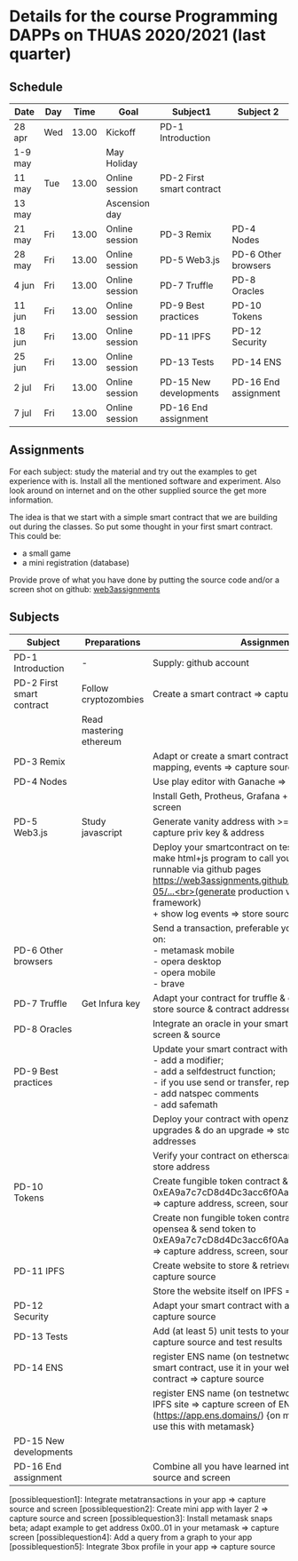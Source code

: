 


# Details for the course Programming DAPPs on THUAS 2020/2021 (last quarter)

## Schedule

|Date   |Day |Time  |Goal                |  Subject1                | Subject 2
|---    |--- |----  | --                 | ---------                | -------------
|28 apr |Wed |13.00 | Kickoff            | PD-1 Introduction        |
|1-9 may|    |      | May Holiday        |
|11 may |Tue |13.00 | Online session     | PD-2 First smart contract  
|13 may |    |      | Ascension day
|21 may |Fri |13.00 | Online session     | PD-3 Remix               | PD-4 Nodes
|28 may |Fri |13.00 | Online session     | PD-5 Web3.js             | PD-6 Other browsers
|4 jun  |Fri |13.00 | Online session     | PD-7 Truffle             | PD-8 Oracles
|11 jun |Fri |13.00 | Online session     | PD-9 Best practices      | PD-10 Tokens
|18 jun |Fri |13.00 | Online session     | PD-11 IPFS               | PD-12 Security
|25 jun |Fri |13.00 | Online session     | PD-13 Tests              | PD-14 ENS
|2 jul  |Fri |13.00 | Online session     | PD-15 New developments   | PD-16 End assignment
|7 jul  |Fri |13.00 | Online session     | PD-16 End assignment

## Assignments

For each subject: study the material and try out the examples to get experience with is.
Install all the mentioned software and experiment.
Also look around on internet and on the other supplied source the get more information.

The idea is that we start with a simple smart contract that we are building out during the classes.
So put some thought in your first smart contract.
This could be:
- a small game
- a mini registration (database)


Provide prove of what you have done by putting the source code and/or a screen shot on github:
[web3assignments]

## Subjects

| Subject                    | Preparations            | Assignments
| ----------------------     | ------------            | -----------------
| PD-1 Introduction          | -                       | Supply: github account 
| PD-2 First smart contract  | Follow cryptozombies    | Create a smart contract => capture source
|                            | Read mastering ethereum |
| PD-3 Remix                 |                         | Adapt or create a smart contract with error handling, mapping, events => capture source
| PD-4 Nodes                 |                         | Use play editor with Ganache => capture screen
|                            |                         | Install Geth, Protheus, Grafana + dashboard => capture screen
| PD-5 Web3.js               | Study javascript        | Generate vanity address with >= 5 lead characters => capture priv key & address
|                            |                         | Deploy your smartcontract on testchain<br>make html+js program to call your contract<br>runnable via github pages https://web3assignments.github.io/BC3_{name}/PD-05/...<br>(generate production version when using a framework)<br>+ show log events => store source & capture screen
| PD-6 Other browsers        |                         | Send a transaction, preferable your own site, or [send] on:<br>- metamask mobile<br>- opera desktop<br>- opera mobile<br>- brave
| PD-7 Truffle               | Get Infura key          | Adapt your contract for truffle & deploy on test chain => store source & contract addresses
| PD-8 Oracles               |                         | Integrate an oracle in your smart contract => capture screen & source
| PD-9 Best practices        |                         | Update your smart contract with 3 of the following: <br>- add a modifier; <br>- add a selfdestruct function; <br>- if you use send or transfer, replace it with call; <br>- add natspec comments<br>- add safemath
|                            |                         | Deploy your contract with openzeppelin truffle-upgrades & do an upgrade => store source & contract addresses
|                            |                         | Verify your contract on etherscan => capture screen & store address
| PD-10 Tokens               |                         | Create fungible token contract & send tokens to 0xEA9a7c7cD8d4Dc3acc6f0AaEc1506C8D6041a1c5 => capture address, screen, source
|                            |                         | Create non fungible token contract + image & show on opensea & send token to 0xEA9a7c7cD8d4Dc3acc6f0AaEc1506C8D6041a1c5 => capture address, screen, source
| PD-11 IPFS                 |                         | Create website to store & retrieve images on IPFS => capture source
|                            |                         | Store the website itself on IPFS => capture cid
| PD-12 Security             |                         | Adapt your smart contract with access control => capture source
| PD-13 Tests                |                         | Add (at least 5) unit tests to your smart contract => capture source and test results
| PD-14 ENS                  |                         | register ENS name (on testnetwork), connect it to your smart contract, use it in your website to address the contract => capture source
|                            |                         | register ENS name (on testnetwork), connect it to your IPFS site => capture screen of ENS application (https://app.ens.domains/) {on mainnet you can directly use this with metamask}
| PD-15 New developments     |                         | 
| PD-16 End assignment       |                         | Combine all you have learned into one app => capture source and screen

[send]: https://web3examples.com/ethereum/web3js_browser/sendtransaction.html

[web3assignments]:  https://github.com/web3assignments

[possiblequestion1]: Integrate metatransactions in your app => capture source and screen
[possiblequestion2]: Create mini app with layer 2 => capture source and screen
[possiblequestion3]: Install metamask snaps beta; adapt example to get address 0x00..01 in  your metamask => capture screen
[possiblequestion4]: Add a query from a graph to your app
[possiblequestion5]: Integrate 3box profile in your app => capture source







